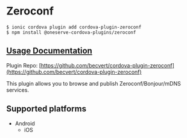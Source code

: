 # Zeroconf

```text
$ ionic cordova plugin add cordova-plugin-zeroconf
$ npm install @oneserve-cordova-plugins/zeroconf
```

## [Usage Documentation](https://oneserve.gitbook.io/oneserve-cordova-plugins/plugins/zeroconf/)

Plugin Repo: [https://github.com/becvert/cordova-plugin-zeroconf](https://github.com/becvert/cordova-plugin-zeroconf)

This plugin allows you to browse and publish Zeroconf/Bonjour/mDNS services.

## Supported platforms

* Android
  * iOS

